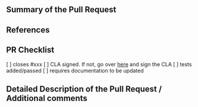 <!-- Enter a brief description/summary of your PR here. What does it fix/what does it change? -->
## Summary of the Pull Request

<!-- Other than the issue solved, is this relevant to any other issues/existing PRs? --> 
## References

<!-- Please review the items on the PR checklist before submitting-->
## PR Checklist
[ ] closes #xxx
[ ] CLA signed. If not, go over [here](https://cla.opensource.microsoft.com/microsoft/Terminal) and sign the CLA
[ ] tests added/passed
[ ] requires documentation to be updated

<!-- Provide a more detailed description of the PR, other things fixed or any additional comments/features here -->
## Detailed Description of the Pull Request / Additional comments
